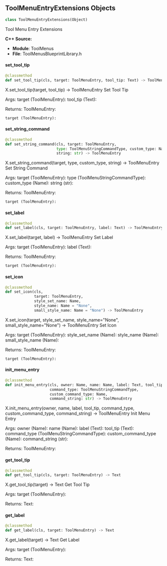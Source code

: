 ## ToolMenuEntryExtensions Objects

```python
class ToolMenuEntryExtensions(Object)
```

Tool Menu Entry Extensions

**C++ Source:**

- **Module**: ToolMenus
- **File**: ToolMenusBlueprintLibrary.h

<a id="unreal.ToolMenuEntryExtensions.set_tool_tip"></a>

#### set_tool_tip

```python
@classmethod
def set_tool_tip(cls, target: ToolMenuEntry, tool_tip: Text) -> ToolMenuEntry
```

X.set_tool_tip(target, tool_tip) -> ToolMenuEntry
Set Tool Tip

Args:
    target (ToolMenuEntry): 
    tool_tip (Text): 

Returns:
    ToolMenuEntry: 

    target (ToolMenuEntry):

<a id="unreal.ToolMenuEntryExtensions.set_string_command"></a>

#### set_string_command

```python
@classmethod
def set_string_command(cls, target: ToolMenuEntry,
                       type: ToolMenuStringCommandType, custom_type: Name,
                       string: str) -> ToolMenuEntry
```

X.set_string_command(target, type, custom_type, string) -> ToolMenuEntry
Set String Command

Args:
    target (ToolMenuEntry): 
    type (ToolMenuStringCommandType): 
    custom_type (Name): 
    string (str): 

Returns:
    ToolMenuEntry: 

    target (ToolMenuEntry):

<a id="unreal.ToolMenuEntryExtensions.set_label"></a>

#### set_label

```python
@classmethod
def set_label(cls, target: ToolMenuEntry, label: Text) -> ToolMenuEntry
```

X.set_label(target, label) -> ToolMenuEntry
Set Label

Args:
    target (ToolMenuEntry): 
    label (Text): 

Returns:
    ToolMenuEntry: 

    target (ToolMenuEntry):

<a id="unreal.ToolMenuEntryExtensions.set_icon"></a>

#### set_icon

```python
@classmethod
def set_icon(cls,
             target: ToolMenuEntry,
             style_set_name: Name,
             style_name: Name = "None",
             small_style_name: Name = "None") -> ToolMenuEntry
```

X.set_icon(target, style_set_name, style_name="None", small_style_name="None") -> ToolMenuEntry
Set Icon

Args:
    target (ToolMenuEntry): 
    style_set_name (Name): 
    style_name (Name): 
    small_style_name (Name): 

Returns:
    ToolMenuEntry: 

    target (ToolMenuEntry):

<a id="unreal.ToolMenuEntryExtensions.init_menu_entry"></a>

#### init_menu_entry

```python
@classmethod
def init_menu_entry(cls, owner: Name, name: Name, label: Text, tool_tip: Text,
                    command_type: ToolMenuStringCommandType,
                    custom_command_type: Name,
                    command_string: str) -> ToolMenuEntry
```

X.init_menu_entry(owner, name, label, tool_tip, command_type, custom_command_type, command_string) -> ToolMenuEntry
Init Menu Entry

Args:
    owner (Name): 
    name (Name): 
    label (Text): 
    tool_tip (Text): 
    command_type (ToolMenuStringCommandType): 
    custom_command_type (Name): 
    command_string (str): 

Returns:
    ToolMenuEntry:

<a id="unreal.ToolMenuEntryExtensions.get_tool_tip"></a>

#### get_tool_tip

```python
@classmethod
def get_tool_tip(cls, target: ToolMenuEntry) -> Text
```

X.get_tool_tip(target) -> Text
Get Tool Tip

Args:
    target (ToolMenuEntry): 

Returns:
    Text:

<a id="unreal.ToolMenuEntryExtensions.get_label"></a>

#### get_label

```python
@classmethod
def get_label(cls, target: ToolMenuEntry) -> Text
```

X.get_label(target) -> Text
Get Label

Args:
    target (ToolMenuEntry): 

Returns:
    Text:

<a id="unreal.ToolMenuSectionExtensions"></a>